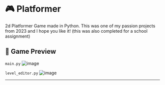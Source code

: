 # 🎮 Platformer 
2d Platformer Game made in Python. This was one of my passion projects from 2023 and I hope you like it! (this was also completed for a school assignment)


## 👀 Game Preview 
`main.py`
![image](https://user-images.githubusercontent.com/92610222/233021437-4de58a29-7ea6-4bfa-850a-7b683e18a892.png)

`level_editor.py`
![image](https://user-images.githubusercontent.com/92610222/232486823-618baba5-6b61-4865-9246-dd082b967ae9.png)

---
